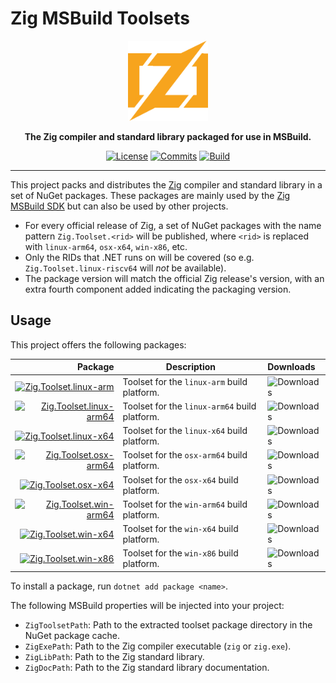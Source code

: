 # Zig MSBuild Toolsets

<div align="center">
    <img src="zig.svg"
         width="128" />
</div>

<p align="center">
    <strong>
        The Zig compiler and standard library packaged for use in MSBuild.
    </strong>
</p>

<div align="center">

[![License](https://img.shields.io/badge/license-0BSD%20AND%20MIT-brown)](LICENSE.md)
[![Commits](https://img.shields.io/github/commit-activity/m/vezel-dev/zig-msbuild-toolsets/master?label=commits&color=slateblue)](https://github.com/vezel-dev/zig-msbuild-toolsets/commits/master)
[![Build](https://img.shields.io/github/workflow/status/vezel-dev/zig-msbuild-toolsets/Build/master)](https://github.com/vezel-dev/zig-msbuild-toolsets/actions/workflows/build.yml)

</div>

---

This project packs and distributes the [Zig](https://ziglang.org) compiler and
standard library in a set of NuGet packages. These packages are mainly used by
the [Zig MSBuild SDK](https://github.com/vezel-dev/zig-msbuild-sdk) but can also
be used by other projects.

* For every official release of Zig, a set of NuGet packages with the name
  pattern `Zig.Toolset.<rid>` will be published, where `<rid>` is replaced with
  `linux-arm64`, `osx-x64`, `win-x86`, etc.
* Only the RIDs that .NET runs on will be covered (so e.g.
  `Zig.Toolset.linux-riscv64` will *not* be available).
* The package version will match the official Zig release's version, with an
  extra fourth component added indicating the packaging version.

## Usage

This project offers the following packages:

| Package | Description | Downloads |
| -: | - | :- |
| [![Zig.Toolset.linux-arm][linux-arm-img]][linux-arm-pkg] | Toolset for the `linux-arm` build platform. | ![Downloads][linux-arm-dls] |
| [![Zig.Toolset.linux-arm64][linux-arm64-img]][linux-arm64-pkg] | Toolset for the `linux-arm64` build platform. | ![Downloads][linux-arm64-dls] |
| [![Zig.Toolset.linux-x64][linux-x64-img]][linux-x64-pkg] | Toolset for the `linux-x64` build platform. | ![Downloads][linux-x64-dls] |
| [![Zig.Toolset.osx-arm64][osx-arm64-img]][osx-arm64-pkg] | Toolset for the `osx-arm64` build platform. | ![Downloads][osx-arm64-dls] |
| [![Zig.Toolset.osx-x64][osx-x64-img]][osx-x64-pkg] | Toolset for the `osx-x64` build platform. | ![Downloads][osx-x64-dls] |
| [![Zig.Toolset.win-arm64][win-arm64-img]][win-arm64-pkg] | Toolset for the `win-arm64` build platform. | ![Downloads][win-arm64-dls] |
| [![Zig.Toolset.win-x64][win-x64-img]][win-x64-pkg] | Toolset for the `win-x64` build platform. | ![Downloads][win-x64-dls] |
| [![Zig.Toolset.win-x86][win-x86-img]][win-x86-pkg] | Toolset for the `win-x86` build platform. | ![Downloads][win-x86-dls] |

[linux-arm-pkg]: https://www.nuget.org/packages/Zig.Toolset.linux-arm
[linux-arm64-pkg]: https://www.nuget.org/packages/Zig.Toolset.linux-arm64
[linux-x64-pkg]: https://www.nuget.org/packages/Zig.Toolset.linux-x64
[osx-arm64-pkg]: https://www.nuget.org/packages/Zig.Toolset.osx-arm64
[osx-x64-pkg]: https://www.nuget.org/packages/Zig.Toolset.osx-x64
[win-arm64-pkg]: https://www.nuget.org/packages/Zig.Toolset.win-arm64
[win-x64-pkg]: https://www.nuget.org/packages/Zig.Toolset.win-x64
[win-x86-pkg]: https://www.nuget.org/packages/Zig.Toolset.win-x86

[linux-arm-img]: https://img.shields.io/nuget/v/Zig.Toolset.linux-arm?label=Zig.Toolset.linux-arm
[linux-arm64-img]: https://img.shields.io/nuget/v/Zig.Toolset.linux-arm64?label=Zig.Toolset.linux-arm64
[linux-x64-img]: https://img.shields.io/nuget/v/Zig.Toolset.linux-x64?label=Zig.Toolset.linux-x64
[osx-arm64-img]: https://img.shields.io/nuget/v/Zig.Toolset.osx-arm64?label=Zig.Toolset.osx-arm64
[osx-x64-img]: https://img.shields.io/nuget/v/Zig.Toolset.osx-x64?label=Zig.Toolset.osx-x64
[win-arm64-img]: https://img.shields.io/nuget/v/Zig.Toolset.win-arm64?label=Zig.Toolset.win-arm64
[win-x64-img]: https://img.shields.io/nuget/v/Zig.Toolset.win-x64?label=Zig.Toolset.win-x64
[win-x86-img]: https://img.shields.io/nuget/v/Zig.Toolset.win-x86?label=Zig.Toolset.win-x86

[linux-arm-dls]: https://img.shields.io/nuget/dt/Zig.Toolset.linux-arm?label=
[linux-arm64-dls]: https://img.shields.io/nuget/dt/Zig.Toolset.linux-arm64?label=
[linux-x64-dls]: https://img.shields.io/nuget/dt/Zig.Toolset.linux-x64?label=
[osx-arm64-dls]: https://img.shields.io/nuget/dt/Zig.Toolset.osx-arm64?label=
[osx-x64-dls]: https://img.shields.io/nuget/dt/Zig.Toolset.osx-x64?label=
[win-arm64-dls]: https://img.shields.io/nuget/dt/Zig.Toolset.win-arm64?label=
[win-x64-dls]: https://img.shields.io/nuget/dt/Zig.Toolset.win-x64?label=
[win-x86-dls]: https://img.shields.io/nuget/dt/Zig.Toolset.win-x86?label=

To install a package, run `dotnet add package <name>`.

The following MSBuild properties will be injected into your project:

* `ZigToolsetPath`: Path to the extracted toolset package directory in the NuGet
  package cache.
* `ZigExePath`: Path to the Zig compiler executable (`zig` or `zig.exe`).
* `ZigLibPath`: Path to the Zig standard library.
* `ZigDocPath`: Path to the Zig standard library documentation.
